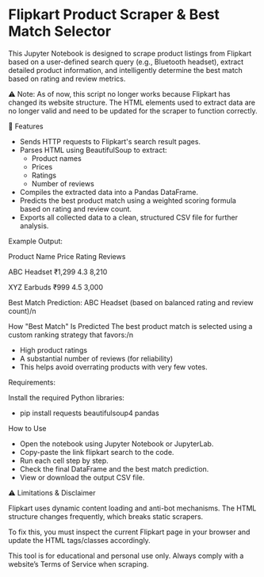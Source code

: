 # Flipkart Product Scraper & Best Match Selector
This Jupyter Notebook is designed to scrape product listings from Flipkart based on a user-defined search query (e.g., Bluetooth headset), extract detailed product information, and intelligently determine the best match based on rating and review metrics.

⚠️ Note: As of now, this script no longer works because Flipkart has changed its website structure. The HTML elements used to extract data are no longer valid and need to be updated for the scraper to function correctly.

📌 Features
- Sends HTTP requests to Flipkart's search result pages.
- Parses HTML using BeautifulSoup to extract:
  - Product names
  - Prices
  - Ratings
  - Number of reviews
- Compiles the extracted data into a Pandas DataFrame.
- Predicts the best product match using a weighted scoring formula based on rating and review count.
- Exports all collected data to a clean, structured CSV file for further analysis.

Example Output:

Product Name	Price	Rating	Reviews 

ABC Headset	₹1,299	4.3	8,210

XYZ Earbuds	₹999	4.5	3,000

Best Match Prediction: ABC Headset (based on balanced rating and review count)/n

How "Best Match" Is Predicted
The best product match is selected using a custom ranking strategy that favors:/n
- High product ratings
- A substantial number of reviews (for reliability)
- This helps avoid overrating products with very few votes.

Requirements:

Install the required Python libraries:

- pip install requests beautifulsoup4 pandas

How to Use

- Open the notebook using Jupyter Notebook or JupyterLab.
- Copy-paste the link flipkart search to the code.
- Run each cell step by step.
- Check the final DataFrame and the best match prediction.
- View or download the output CSV file.

⚠️ Limitations & Disclaimer

Flipkart uses dynamic content loading and anti-bot mechanisms. The HTML structure changes frequently, which breaks static scrapers.

To fix this, you must inspect the current Flipkart page in your browser and update the HTML tags/classes accordingly.

This tool is for educational and personal use only. Always comply with a website’s Terms of Service when scraping.

